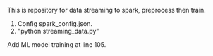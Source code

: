 This is repository for data streaming to spark, preprocess then train.

1. Config spark_config.json.
2. "python streaming_data.py"

Add ML model training at line 105.
